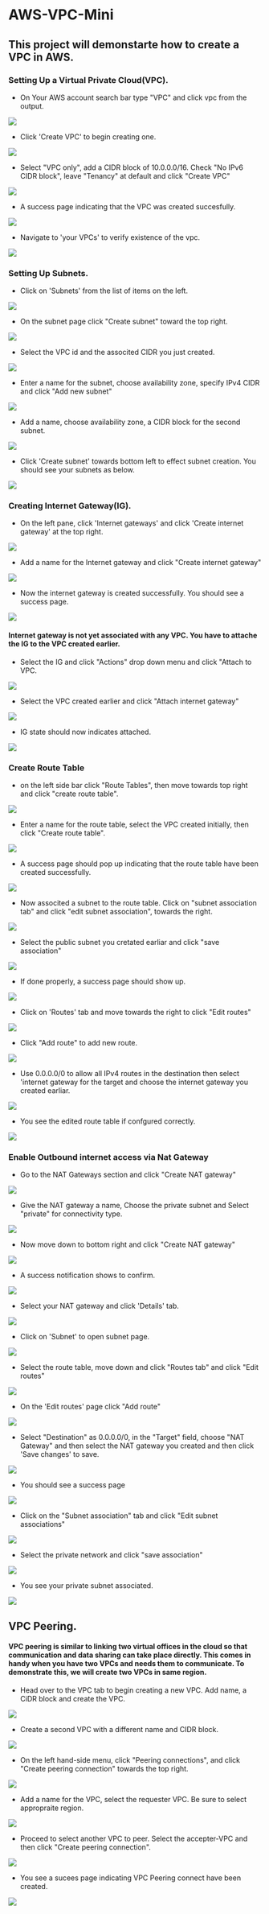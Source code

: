 # AWS-VPC-Mini
## This project will demonstarte how to create a VPC in AWS.

### Setting Up a Virtual Private Cloud(VPC).

* On Your AWS account search bar type "VPC" and click vpc from the output.

![](./img/Pasted%20image.png)

* Click 'Create VPC' to begin creating one.

![](./img/Pasted%20image%20(2).png)

* Select "VPC only", add a CIDR block of 10.0.0.0/16. Check "No IPv6 CIDR block", leave "Tenancy" at default and click "Create VPC"

![](./img/Pasted%20image%20(3).png)

* A success page indicating that the VPC was created succesfully.

![](./img/Pasted%20image%20(4).png)

* Navigate to 'your VPCs' to verify existence of the vpc.

![](./img/Pasted%20image%20(5).png)


### Setting Up Subnets.

* Click on 'Subnets' from the list of items on the left.

![](./img/Pasted%20image%20(6).png)

* On the subnet page click "Create subnet" toward the top right.

![](./img/Pasted%20image%20(7).png)

* Select the VPC id and the associted CIDR you just created.

![](./img/Pasted%20image%20(8).png)

* Enter a name for the subnet, choose availability zone, specify IPv4 CIDR and click "Add new subnet"

![](./img/Pasted%20image%20(9).png)

* Add a name, choose availability zone, a CIDR block for the second subnet.

![](./img/Pasted%20image%20(11).png)

* Click 'Create subnet' towards bottom left to effect subnet creation. You should see your subnets as below.

![](./img/Pasted%20image%20(13).png)

### Creating Internet Gateway(IG).

* On the left pane, click 'Internet gateways' and click 'Create internet gateway' at the top right.

![](./img/Pasted%20image%20(14).png)

* Add a name for the Internet gateway and click "Create internet gateway"

![](./img/Pasted%20image%20(15).png)

* Now the internet gateway is created successfully. You should see a success page.

![](./img/Pasted%20image%20(16).png)

#### Internet gateway is not yet associated with any VPC. You have to attache the IG to the VPC created earlier.

* Select the IG and click "Actions" drop down menu and click "Attach to VPC.

![](./img/Pasted%20image%20(17).png)

* Select the VPC created earlier and click "Attach internet gateway"

![](./img/Pasted%20image%20(18).png)

* IG state should now indicates attached.

![](./img/Pasted%20image%20(19).png)

### Create Route Table

* on the left side bar click "Route Tables", then move towards top right and click "create route table".

![](./img/Pasted%20image%20(20).png)

* Enter a name for the route table, select the VPC created initially, then click "Create route table".

![](./img/Pasted%20image%20(21).png)

* A success page should pop up indicating that the route table have been created successfully.

![](./img/Pasted%20image%20(22).png)

* Now associted a subnet to the route table. Click on "subnet association tab" and click "edit subnet association", towards the right.

![](./img/Pasted%20image%20(23).png)

* Select the public subnet you cretated earliar and click "save association"

![](./img/Pasted%20image%20(24).png)

* If done properly, a success page should show up.

![](./img/Pasted%20image%20(25).png)

* Click on 'Routes' tab and move towards the right to click "Edit routes"

![](./img/Pasted%20image%20(26).png)

* Click "Add route" to add new route.

![](./img/Pasted%20image%20(27).png)

* Use 0.0.0.0/0 to allow all IPv4 routes in the destination then select 'internet gateway for the target and choose the internet gateway you created earliar.

![](./img/Pasted%20image%20(28).png)

* You see the edited route table if confgured correctly.

![](./img/Pasted%20image%20(29).png)

### Enable Outbound internet access via Nat Gateway
* Go to the NAT Gateways section and click "Create NAT gateway"

![](./img/Pasted%20image%20(30).png)

* Give the NAT gateway a name, Choose the private subnet and Select "private" for connectivity type.

![](./img/Pasted%20image%20(31).png)

* Now move down to bottom right and click "Create NAT gateway"

![](./img/Pasted%20image%20(32).png)

* A success notification shows to confirm.

![](./img/Pasted%20image%20(33).png)

* Select your NAT gateway and click 'Details' tab.

![](./img/Pasted%20image%20(34).png)

* Click on 'Subnet' to open subnet page.

![](./img/Pasted%20image%20(35).png)

* Select the route table, move down and click "Routes tab" and click "Edit routes"

![](./img/Pasted%20image%20(36).png)

* On the 'Edit routes' page click "Add route"

![](./img/Pasted%20image%20(37).png)

* Select "Destination" as 0.0.0.0/0, in the "Target" field, choose "NAT Gateway" and then select the NAT gateway you created and then click 'Save changes' to save.

![](./img/Pasted%20image%20(38).png)

* You should see a success page

![](./img/Pasted%20image%20(39).png)

* Click on the "Subnet association" tab and click "Edit subnet associations"

![](./img/Pasted%20image%20(40).png)

* Select the private network and click "save association"

![](./img/Pasted%20image%20(41).png)

* You see your private subnet associated.

![](./img/Pasted%20image%20(43).png)

## VPC Peering.

#### VPC peering is similar to linking two virtual offices in the cloud so that communication and data sharing can take place directly. This comes in handy when you have two VPCs and needs them to communicate. To demonstrate this, we will create two VPCs in same region.

* Head over to the VPC tab to begin creating a new VPC. Add name, a CiDR block and create the VPC.

![](./img/Pasted%20image%20(44).png)

* Create a second VPC with a different name and CIDR block.

![](./img/Pasted%20image%20(45).png)

* On the left hand-side menu, click "Peering connections", and click "Create peering connection" towards the top right.

![](./img/Pasted%20image%20(46).png)

* Add a name for the VPC, select the requester VPC. Be sure to select appropraite region.

![](./img/Pasted%20image%20(48).png)

* Proceed to select another VPC to peer. Select the accepter-VPC and then click "Create peering connection".

![](./img/Pasted%20image%20(49).png)

* You see a sucees page indicating VPC Peering connect have been created.

![](./img/Pasted%20image%20(50).png)

